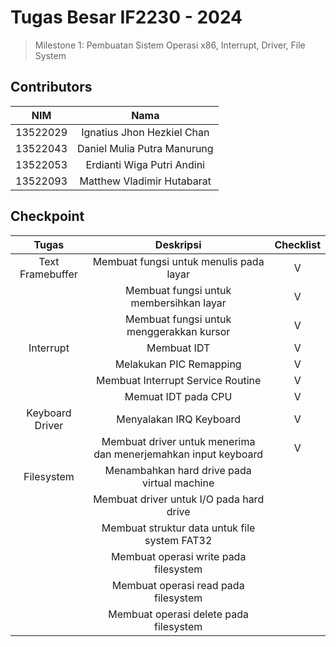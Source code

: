 # Tugas Besar IF2230 - 2024

> Milestone 1: Pembuatan Sistem Operasi x86, Interrupt, Driver, File System

## Contributors
|   NIM    |                  Nama                  |
| :------: | :------------------------------------: |
| 13522029 |       Ignatius Jhon Hezkiel Chan       |
| 13522043 |       Daniel Mulia Putra Manurung      |
| 13522053 |       Erdianti Wiga Putri Andini       |
| 13522093 |       Matthew Vladimir Hutabarat       |

## Checkpoint
| Tugas                          | Deskripsi                                                                             | Checklist |
|:------------------------------:|:-------------------------------------------------------------------------------------:|:---------:|
| Text Framebuffer               | Membuat fungsi untuk menulis pada layar                                               |     V     |
|                                | Membuat fungsi untuk membersihkan layar                                               |     V     |
|                                | Membuat fungsi untuk menggerakkan kursor                                              |     V     |
| Interrupt                      | Membuat IDT                                                                           |     V     |
|                                | Melakukan PIC Remapping                                                               |     V     |
|                                | Membuat Interrupt Service Routine                                                     |     V     |
|                                | Memuat IDT pada CPU                                                                   |     V     |
| Keyboard Driver                | Menyalakan IRQ Keyboard                                                               |     V     |
|                                | Membuat driver untuk menerima dan menerjemahkan input keyboard                        |     V     |
| Filesystem                     | Menambahkan hard drive pada virtual machine                                           |           |
|                                | Membuat driver untuk I/O pada hard drive                                              |           |
|                                | Membuat struktur data untuk file system FAT32                                         |           |
|                                | Membuat operasi write pada filesystem                                                 |           |
|                                | Membuat operasi read pada filesystem                                                  |           |
|                                | Membuat operasi delete pada filesystem                                                |           |
